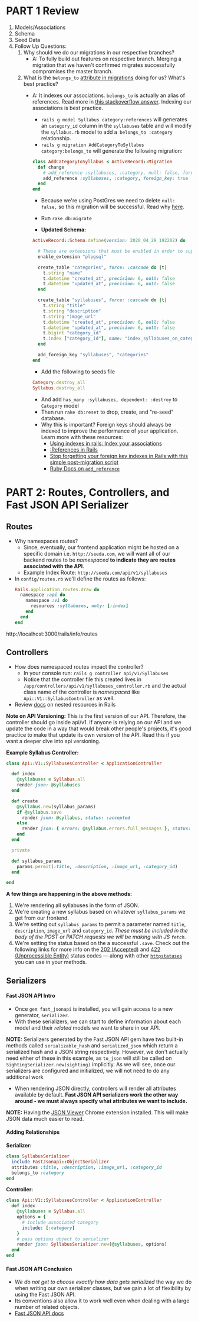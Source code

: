 # PART 1 Review

1. Models/Associations
2. Schema
3. Seed Data
4. Follow Up Questions:
    1. Why should we do our migrations in our respective branches?
        - A: To fully build out features on respective branch. Merging a migration that we haven't confirmed migrates successfully compromises the master branch.
    2. What is the `belongs_to` [attribute in migrations](https://guides.rubyonrails.org/association_basics.html#the-belongs-to-association) doing for us? What's best practice?
        - A: It indexes our associations. `belongs_to` is actually an alias of references. Read more in [this stackoverflow answer](https://stackoverflow.com/a/9471187). Indexing our associations is best practice.
            - `rails g model Syllabus category:references` will generates an `category_id` column in the `syllabuses` table and will modify the `syllabus.rb` model to add a` belongs_to :category` relationship.
            - `rails g migration AddCategoryToSyllabus category:belongs_to` will generate the following migration:

            ```ruby
            class AddCategoryToSyllabus < ActiveRecord::Migration
              def change
                # add_reference :syllabuses, :category, null: false, foreign_key: true
                add_reference :syllabuses, :category, foreign_key: true
              end
            end
            ```
            - Because we're using PostGres we need to delete `null: false,` so this migration will be successful. Read why [here](https://stackoverflow.com/questions/24298171/pgnotnullviolation-error-null-value-in-column-id-violates-not-null-constra).
            - Run `rake db:migrate`

            - **Updated Schema:**

            ```ruby
            ActiveRecord::Schema.define(version: 2020_04_29_192202) do

              # These are extensions that must be enabled in order to support this database
              enable_extension "plpgsql"

              create_table "categories", force: :cascade do |t|
                t.string "name"
                t.datetime "created_at", precision: 6, null: false
                t.datetime "updated_at", precision: 6, null: false
              end

              create_table "syllabuses", force: :cascade do |t|
                t.string "title"
                t.string "description"
                t.string "image_url"
                t.datetime "created_at", precision: 6, null: false
                t.datetime "updated_at", precision: 6, null: false
                t.bigint "category_id"
                t.index ["category_id"], name: "index_syllabuses_on_category_id"
              end

              add_foreign_key "syllabuses", "categories"
            end
            ```
            - Add the following to seeds file

            ```ruby
            Category.destroy_all
            Syllabus.destroy_all
            ```

            - And add `has_many :syllabuses, dependent: :destroy` to `Category` model
            - Then run `rake db:reset` to drop, create, and "re-seed" database.
            - Why this is important? Foreign keys should always be indexed to improve the performance of your application. Learn more with these resources:
                - [Using indexes in rails: Index your associations](http://archive.is/i7SLO)
                - [:References in Rails](https://medium.com/@brianna.dixon023/references-in-rails-bc5ac3ccbd9d)
                - [Stop forgetting your foreign key indexes in Rails with this simple post-migration script](https://alexpeattie.com/blog/stop-forgetting-foreign-key-indexes-in-rails-post-migration-script)
                - [Ruby Docs on `add_reference`](https://edgeapi.rubyonrails.org/classes/ActiveRecord/ConnectionAdapters/SchemaStatements.html#method-i-add_reference)

# PART 2: Routes, Controllers, and Fast JSON API Serializer

## Routes

- Why namespaces routes?
    - Since, eventually, our frontend application might be hosted on a specific domain i.e. `http://seeda.com`, we will want all of our backend routes to be _namespaced_ **to indicate they are routes associated with the API**.
    - Example Index Route: `http://seeda.com/api/v1/syllabuses`
- In `config/routes.rb` we'll define the routes as follows:
    ```ruby
    Rails.application.routes.draw do
      namespace :api do
        namespace :v1 do
          resources :syllabuses, only: [:index]
        end
      end
    end
    ```
http://localhost:3000/rails/info/routes

## Controllers

- How does namespaced routes impact the controller?
    - In your console run: `rails g controller api/v1/Syllabuses`
    - Notice that the controller file this created lives in `/app/controllers/api/v1/syllabuses_controller.rb` and the actual class name of the controller is _namespaced_ like `Api::V1::SyllabusController` as well.
- Review [docs](http://guides.rubyonrails.org/routing.html#nested-resources) on nested resources in Rails

**Note on API Versioning:** This is the first version of our API. Therefore, the controller should go inside api/v1. If anyone is relying on our API and we update the code in a way that would break other people's projects, it's good practice to make that update its own version of the API. Read this if you want a deeper dive into api versioning.

**Example Syllabus Controller:**

```ruby
class Api::V1::SyllabusesController < ApplicationController

  def index
    @syllabuses = Syllabus.all
    render json: @syllabuses
  end

  def create
    @syllabus.new(syllabus_params)
    if @syllabus.save
      render json: @syllabus, status: :accepted
    else
      render json: { errors: @syllabus.errors.full_messages }, status: :unprocessible_entity
    end
  end

  private

  def syllabus_params
    params.permit(:title, :description, :image_url, :category_id)
  end

end
```

**A few things are happening in the above methods:**

1. We're rendering all syllabuses in the form of JSON.
2. We're creating a new syllabus based on whatever `syllabus_params` we get from our frontend.
3. We're setting out `syllabus_params` to permit a parameter named `title`, `description`, `image_url` and `category_id`. _These must be included in the body of the POST or PATCH requests we will be making with JS `fetch`._
4. We're setting the status based on the a successful `.save`. Check out the following links for more info on the [202 (Accepted)](https://httpstatuses.com/202) and [422 (Unprocessible Entity)](https://httpstatuses.com/422) status codes — along with other [`httpstatuses`](https://httpstatuses.com/) you can use in your methods.

## Serializers

#### Fast JSON API Intro

- Once `gem fast_jsonapi` is installed, you will gain access to a new generator, `serializer`.
- With these serializers, we can start to define information about each model and their _related_ models we want to share in our API.

**NOTE:** Serializers generated by the Fast JSON API gem have two built-in methods called `serializable_hash` and `serialized_json` which return a serialized hash and a JSON string respectively. However, we don't actually need either of these in this example, as `to_json` will still be called on `SightingSerializer.new(sighting)` implicitly. As we will see, once our serializers are configured and initialized, we will not need
to do any additional work

- When rendering JSON directly, controllers will render all attributes available by default. **Fast JSON API serializers work the other way around - we must always specify what attributes we want to include.**

**NOTE:** Having the [JSON Viewer](https://chrome.google.com/webstore/detail/json-viewer/gbmdgpbipfallnflgajpaliibnhdgobh?hl=en-US) Chrome extension installed. This will make JSON data much easier to read.

#### Adding Relationships

**Serializer:**
```ruby
class SyllabusSerializer
  include FastJsonapi::ObjectSerializer
  attributes :title, :description, :image_url, :category_id
  belongs_to :category
end
```

**Controller:**
```ruby
class Api::V1::SyllabusesController < ApplicationController
  def index
    @syllabuses = Syllabus.all
    options = {
      # include associated category
      include: [:category]
    }
    # pass options object to serializer
    render json: SyllabusSerializer.new(@syllabuses, options)
  end
end
```

#### Fast JSON API Conclusion

- _We do not get to choose exactly how data gets serialized_ the way we do when writing our own serializer classes, but we gain a lot of flexibility by using the Fast JSON API.
- Its conventions also allow it to work well even when dealing with a large number of related objects.    
- [Fast JSON API docs](https://github.com/Netflix/fast_jsonapi#table-of-contents)